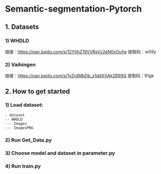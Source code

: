 # Semantic-segmentation-Pytorch
## 1. Datasets
### 1) WHDLD
链接：https://pan.baidu.com/s/12Y0hZ19VVRsVz2eN0xOufw 
提取码：w09y
### 2) Vaihingen
链接：https://pan.baidu.com/s/1xZrdMbDb_x1ddXXAk2B99Q 
提取码：91gk
## 2. How to get started

### 1) Load dataset:
    - dataset  
    -- WHDLD  
    --- Images  
    --- ImagesPNG

### 2) Run **Get_Data.py**  
### 3) Choose model and dataset in **parameter.py**  
### 4) Run **train.py**
